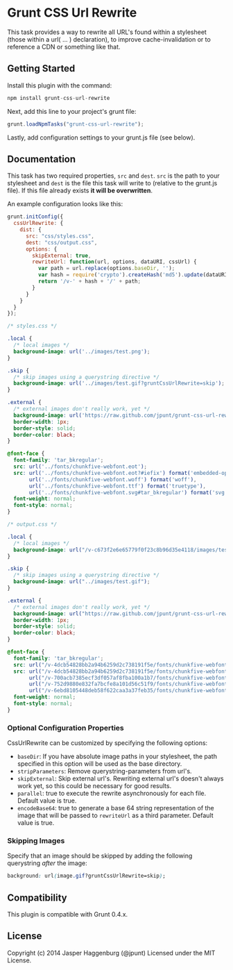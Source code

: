 # Grunt CSS Url Rewrite

This task provides a way to rewrite all URL's found within a stylesheet (those within a url( ... ) declaration), to improve cache-invalidation or to reference a CDN or something like that.

## Getting Started

Install this plugin with the command:

```js
npm install grunt-css-url-rewrite
```

Next, add this line to your project's grunt file:

```js
grunt.loadNpmTasks("grunt-css-url-rewrite");
```

Lastly, add configuration settings to your grunt.js file (see below).

## Documentation

This task has two required properties, `src` and `dest`. `src` is the path to your stylesheet and `dest` is the file this task will write to (relative to the grunt.js file). If this file already exists **it will be overwritten**.

An example configuration looks like this:

```js
grunt.initConfig({
  cssUrlRewrite: {
    dist: {
      src: "css/styles.css",
      dest: "css/output.css",
      options: {
        skipExternal: true,
        rewriteUrl: function(url, options, dataURI, cssUrl) {
          var path = url.replace(options.baseDir, '');
          var hash = require('crypto').createHash('md5').update(dataURI).digest('hex');
          return '/v-' + hash + '/' + path;
        }
      }
    }
  }
});
```

```css
/* styles.css */

.local {
  /* local images */
  background-image: url('../images/test.png');
}

.skip {
  /* skip images using a querystring directive */
  background-image: url('../images/test.gif?gruntCssUrlRewrite=skip');
}

.external {
  /* external images don't really work, yet */
  background-image: url('https://raw.github.com/jpunt/grunt-css-url-rewrite/master/example/images/test.png');
  border-width: 1px;
  border-style: solid;
  border-color: black;
}

@font-face {
  font-family: 'tar_bkregular';
  src: url('../fonts/chunkfive-webfont.eot');
  src: url('../fonts/chunkfive-webfont.eot?#iefix') format('embedded-opentype'),
       url('../fonts/chunkfive-webfont.woff') format('woff'),
       url('../fonts/chunkfive-webfont.ttf') format('truetype'),
       url('../fonts/chunkfive-webfont.svg#tar_bkregular') format('svg');
  font-weight: normal;
  font-style: normal;
}
```

```css
/* output.css */

.local {
  /* local images */
  background-image: url("/v-c673f2e6e65779f0f23c8b96d35e4118/images/test.png");
}

.skip {
  /* skip images using a querystring directive */
  background-image: url("../images/test.gif");
}

.external {
  /* external images don't really work, yet */
  background-image: url("https://raw.github.com/jpunt/grunt-css-url-rewrite/master/example/images/test.png");
  border-width: 1px;
  border-style: solid;
  border-color: black;
}

@font-face {
  font-family: 'tar_bkregular';
  src: url("/v-4dcb54828bb2a94b6259d2c738191f5e/fonts/chunkfive-webfont.eot");
  src: url("/v-4dcb54828bb2a94b6259d2c738191f5e/fonts/chunkfive-webfont.eot?#iefix") format('embedded-opentype'),
       url("/v-700acb7385ecf3df057af8fba100a1b7/fonts/chunkfive-webfont.woff") format('woff'),
       url("/v-752d9880e832fa7bcfe8a101d56c51f9/fonts/chunkfive-webfont.ttf") format('truetype'),
       url("/v-6ebd8105448deb58f622caa3a37feb35/fonts/chunkfive-webfont.svg#tar_bkregular") format('svg');
  font-weight: normal;
  font-style: normal;
}
```

### Optional Configuration Properties

CssUrlRewrite can be customized by specifying the following options:

* `baseDir`: If you have absolute image paths in your stylesheet, the path specified in this option will be used as the base directory.
* `stripParameters`: Remove querystring-parameters from url's.
* `skipExternal`: Skip external url's. Rewriting external url's doesn't always work yet, so this could be necessary for good results.
* `parallel`: true to execute the rewrite asynchronously for each file. Default value is true.
* `encodeBase64`: true to generate a base 64 string representation of the image that will be passed to `rewriteUrl` as a third parameter. Default value is true.

### Skipping Images

Specify that an image should be skipped by adding the following querystring *after* the image:

```css
background: url(image.gif?gruntCssUrlRewrite=skip);
```

## Compatibility

This plugin is compatible with Grunt 0.4.x.

## License

Copyright (c) 2014 Jasper Haggenburg (@jpunt)
Licensed under the MIT License.
